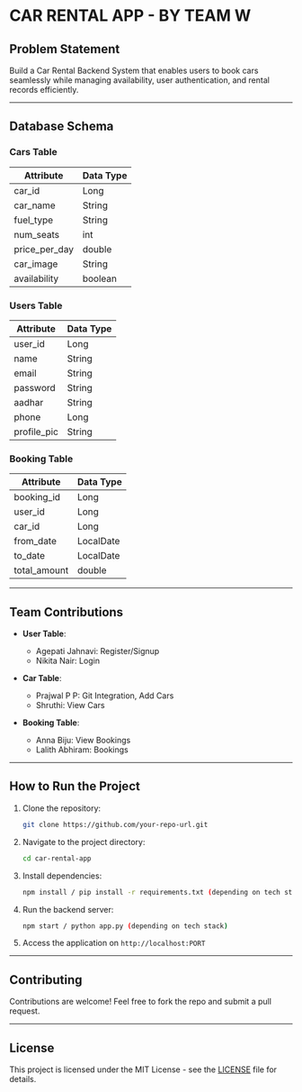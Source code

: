 # CAR RENTAL APP - BY TEAM W

## Problem Statement
Build a Car Rental Backend System that enables users to book cars seamlessly while managing availability, user authentication, and rental records efficiently.

---

## Database Schema

### Cars Table
| Attribute     | Data Type  |
|--------------|-----------|
| car_id       | Long      |
| car_name     | String    |
| fuel_type    | String    |
| num_seats    | int       |
| price_per_day| double    |
| car_image    | String    |
| availability | boolean   |

### Users Table
| Attribute   | Data Type |
|------------|----------|
| user_id    | Long     |
| name       | String   |
| email      | String   |
| password   | String   |
| aadhar     | String   |
| phone      | Long     |
| profile_pic| String   |

### Booking Table
| Attribute    | Data Type  |
|-------------|-----------|
| booking_id  | Long      |
| user_id     | Long      |
| car_id      | Long      |
| from_date   | LocalDate |
| to_date     | LocalDate |
| total_amount| double    |

---

## Team Contributions

- **User Table**:
  - Agepati Jahnavi: Register/Signup
  - Nikita Nair: Login

- **Car Table**:
  - Prajwal P P: Git Integration, Add Cars
  - Shruthi: View Cars

- **Booking Table**:
  - Anna Biju: View Bookings
  - Lalith Abhiram: Bookings

---

## How to Run the Project
1. Clone the repository:
   ```bash
   git clone https://github.com/your-repo-url.git
   ```
2. Navigate to the project directory:
   ```bash
   cd car-rental-app
   ```
3. Install dependencies:
   ```bash
   npm install / pip install -r requirements.txt (depending on tech stack)
   ```
4. Run the backend server:
   ```bash
   npm start / python app.py (depending on tech stack)
   ```
5. Access the application on `http://localhost:PORT`

---

## Contributing
Contributions are welcome! Feel free to fork the repo and submit a pull request.

---

## License
This project is licensed under the MIT License - see the [LICENSE](LICENSE) file for details.

